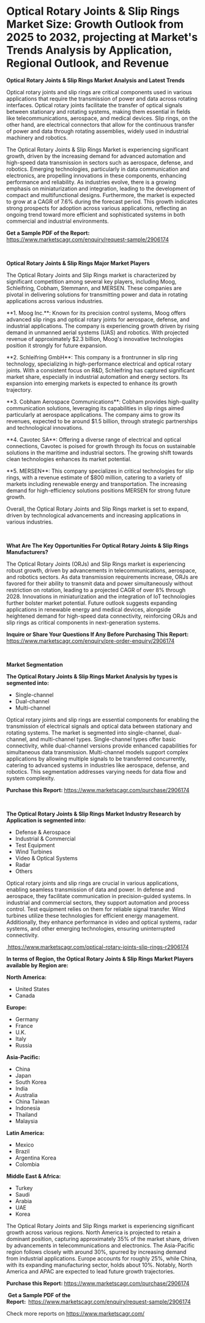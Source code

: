 <p><h1>Optical Rotary Joints & Slip Rings Market Size: Growth Outlook from 2025 to 2032, projecting at Market's Trends Analysis by Application, Regional Outlook, and Revenue</h1></p><p><strong>Optical Rotary Joints & Slip Rings Market Analysis and Latest Trends</strong></p>
<p><p>Optical rotary joints and slip rings are critical components used in various applications that require the transmission of power and data across rotating interfaces. Optical rotary joints facilitate the transfer of optical signals between stationary and rotating systems, making them essential in fields like telecommunications, aerospace, and medical devices. Slip rings, on the other hand, are electrical connectors that allow for the continuous transfer of power and data through rotating assemblies, widely used in industrial machinery and robotics.</p><p>The Optical Rotary Joints & Slip Rings Market is experiencing significant growth, driven by the increasing demand for advanced automation and high-speed data transmission in sectors such as aerospace, defense, and robotics. Emerging technologies, particularly in data communication and electronics, are propelling innovations in these components, enhancing performance and reliability. As industries evolve, there is a growing emphasis on miniaturization and integration, leading to the development of compact and multifunctional designs. Furthermore, the market is expected to grow at a CAGR of 7.6% during the forecast period. This growth indicates strong prospects for adoption across various applications, reflecting an ongoing trend toward more efficient and sophisticated systems in both commercial and industrial environments.</p></p>
<p><strong>Get a Sample PDF of the Report:&nbsp;</strong> <a href="https://www.marketscagr.com/enquiry/request-sample/2906174?utm_campaign=2462&utm_medium=2&utm_source=Github&utm_content=ia&utm_term=12032025&utm_id=optical-rotary-joints-slip-rings">https://www.marketscagr.com/enquiry/request-sample/2906174</a></p>
<p>&nbsp;</p>
<p><strong>Optical Rotary Joints & Slip Rings Major Market Players</strong></p>
<p><p>The Optical Rotary Joints and Slip Rings market is characterized by significant competition among several key players, including Moog, Schleifring, Cobham, Stemmann, and MERSEN. These companies are pivotal in delivering solutions for transmitting power and data in rotating applications across various industries.</p><p>**1. Moog Inc.**: Known for its precision control systems, Moog offers advanced slip rings and optical rotary joints for aerospace, defense, and industrial applications. The company is experiencing growth driven by rising demand in unmanned aerial systems (UAS) and robotics. With projected revenue of approximately $2.3 billion, Moog's innovative technologies position it strongly for future expansion.</p><p>**2. Schleifring GmbH**: This company is a frontrunner in slip ring technology, specializing in high-performance electrical and optical rotary joints. With a consistent focus on R&D, Schleifring has captured significant market share, especially in industrial automation and energy sectors. Its expansion into emerging markets is expected to enhance its growth trajectory.</p><p>**3. Cobham Aerospace Communications**: Cobham provides high-quality communication solutions, leveraging its capabilities in slip rings aimed particularly at aerospace applications. The company aims to grow its revenues, expected to be around $1.5 billion, through strategic partnerships and technological innovations.</p><p>**4. Cavotec SA**: Offering a diverse range of electrical and optical connections, Cavotec is poised for growth through its focus on sustainable solutions in the maritime and industrial sectors. The growing shift towards clean technologies enhances its market potential.</p><p>**5. MERSEN**: This company specializes in critical technologies for slip rings, with a revenue estimate of $800 million, catering to a variety of markets including renewable energy and transportation. The increasing demand for high-efficiency solutions positions MERSEN for strong future growth.</p><p>Overall, the Optical Rotary Joints and Slip Rings market is set to expand, driven by technological advancements and increasing applications in various industries.</p></p>
<p>&nbsp;</p>
<p><strong>What Are The Key Opportunities For Optical Rotary Joints & Slip Rings Manufacturers?</strong></p>
<p><p>The Optical Rotary Joints (ORJs) and Slip Rings market is experiencing robust growth, driven by advancements in telecommunications, aerospace, and robotics sectors. As data transmission requirements increase, ORJs are favored for their ability to transmit data and power simultaneously without restriction on rotation, leading to a projected CAGR of over 8% through 2028. Innovations in miniaturization and the integration of IoT technologies further bolster market potential. Future outlook suggests expanding applications in renewable energy and medical devices, alongside heightened demand for high-speed data connectivity, reinforcing ORJs and slip rings as critical components in next-generation systems.</p></p>
<p><strong>Inquire or Share Your Questions If Any Before Purchasing This Report:</strong> <a href="https://www.marketscagr.com/enquiry/pre-order-enquiry/2906174?utm_campaign=2462&utm_medium=2&utm_source=Github&utm_content=ia&utm_term=12032025&utm_id=optical-rotary-joints-slip-rings">https://www.marketscagr.com/enquiry/pre-order-enquiry/2906174</a></p>
<p>&nbsp;</p>
<p><strong>Market Segmentation</strong></p>
<p><strong>The Optical Rotary Joints & Slip Rings Market Analysis by types is segmented into:</strong></p>
<p><ul><li>Single-channel</li><li>Dual-channel</li><li>Multi-channel</li></ul></p>
<p><p>Optical rotary joints and slip rings are essential components for enabling the transmission of electrical signals and optical data between stationary and rotating systems. The market is segmented into single-channel, dual-channel, and multi-channel types. Single-channel types offer basic connectivity, while dual-channel versions provide enhanced capabilities for simultaneous data transmission. Multi-channel models support complex applications by allowing multiple signals to be transferred concurrently, catering to advanced systems in industries like aerospace, defense, and robotics. This segmentation addresses varying needs for data flow and system complexity.</p></p>
<p><strong>Purchase this Report:&nbsp;</strong><a href="https://www.marketscagr.com/purchase/2906174?utm_campaign=2462&utm_medium=2&utm_source=Github&utm_content=ia&utm_term=12032025&utm_id=optical-rotary-joints-slip-rings">https://www.marketscagr.com/purchase/2906174</a></p>
<p>&nbsp;</p>
<p><strong>The Optical Rotary Joints & Slip Rings Market Industry Research by Application is segmented into:</strong></p>
<p><ul><li>Defense & Aerospace</li><li>Industrial & Commercial</li><li>Test Equipment</li><li>Wind Turbines</li><li>Video & Optical Systems</li><li>Radar</li><li>Others</li></ul></p>
<p><p>Optical rotary joints and slip rings are crucial in various applications, enabling seamless transmission of data and power. In defense and aerospace, they facilitate communication in precision-guided systems. In industrial and commercial sectors, they support automation and process control. Test equipment relies on them for reliable signal transfer. Wind turbines utilize these technologies for efficient energy management. Additionally, they enhance performance in video and optical systems, radar systems, and other emerging technologies, ensuring uninterrupted connectivity.</p></p>
<p><a href="https://www.marketscagr.com/optical-rotary-joints-slip-rings-r2906174?utm_campaign=2462&utm_medium=2&utm_source=Github&utm_content=ia&utm_term=12032025&utm_id=optical-rotary-joints-slip-rings">&nbsp;https://www.marketscagr.com/optical-rotary-joints-slip-rings-r2906174</a></p>
<p><strong>In terms of Region, the Optical Rotary Joints & Slip Rings Market Players available by Region are:</strong></p>
<p>
    <p> <strong> North America: </strong>
        <ul>
            <li>United States</li>
            <li>Canada</li>
        </ul>
        </p> 
    <p> <strong> Europe: </strong>
        <ul>
            <li>Germany</li>
            <li>France</li>
            <li>U.K.</li>
            <li>Italy</li>
            <li>Russia</li>
        </ul>
        </p> 
    <p> <strong> Asia-Pacific: </strong>
        <ul>
            <li>China</li>
            <li>Japan</li>
            <li>South Korea</li>
            <li>India</li>
            <li>Australia</li>
            <li>China Taiwan</li>
            <li>Indonesia</li>
            <li>Thailand</li>
            <li>Malaysia</li>
        </ul>
        </p> 
    <p> <strong> Latin America: </strong>
        <ul>
            <li>Mexico</li>
            <li>Brazil</li>
            <li>Argentina Korea</li>
            <li>Colombia</li>
        </ul>
        </p> 
    <p> <strong> Middle East & Africa: </strong>
        <ul>
            <li>Turkey</li>
            <li>Saudi</li>
            <li>Arabia</li>
            <li>UAE</li>
            <li>Korea</li>
        </ul>
    </p>
    </p>
<p><p>The Optical Rotary Joints and Slip Rings market is experiencing significant growth across various regions. North America is projected to retain a dominant position, capturing approximately 35% of the market share, driven by advancements in telecommunications and electronics. The Asia-Pacific region follows closely with around 30%, spurred by increasing demand from industrial applications. Europe accounts for roughly 25%, while China, with its expanding manufacturing sector, holds about 10%. Notably, North America and APAC are expected to lead future growth trajectories.</p></p>
<p><strong>Purchase this Report: </strong><a href="https://www.marketscagr.com/purchase/2906174?utm_campaign=2462&utm_medium=2&utm_source=Github&utm_content=ia&utm_term=12032025&utm_id=optical-rotary-joints-slip-rings">https://www.marketscagr.com/purchase/2906174</a></p>
<p>&nbsp;<strong>Get a Sample PDF of the Report:&nbsp;&nbsp;</strong><a href="https://www.marketscagr.com/enquiry/request-sample/2906174?utm_campaign=2462&utm_medium=2&utm_source=Github&utm_content=ia&utm_term=12032025&utm_id=optical-rotary-joints-slip-rings">https://www.marketscagr.com/enquiry/request-sample/2906174</a></p>
<p><strong></strong></p>
<p>Check more reports on <a href="https://www.marketscagr.com/?utm_campaign=2462&utm_medium=2&utm_source=Github&utm_content=ia&utm_term=12032025&utm_id=optical-rotary-joints-slip-rings">https://www.marketscagr.com/</a></p>